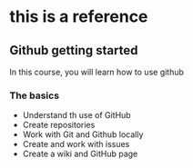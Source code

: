 # this is a reference

## Github getting started
In this course, you will learn how to use github

### The basics
- Understand th use of GitHub
- Create repositories
- Work with Git and Github locally
- Create and work with issues
- Create a wiki and GitHub page
